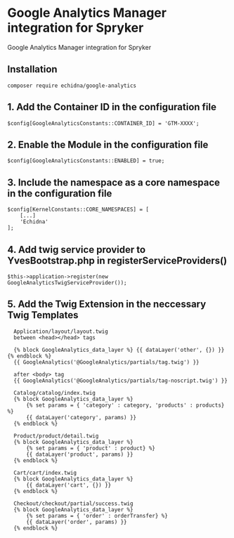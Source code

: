 # Google Analytics Manager integration for Spryker

Google Analytics Manager integration for Spryker


## Installation

```
composer require echidna/google-analytics
```

## 1. Add the Container ID in the configuration file 

```
$config[GoogleAnalyticsConstants::CONTAINER_ID] = 'GTM-XXXX'; 
```

## 2. Enable the Module in the configuration file 
```
$config[GoogleAnalyticsConstants::ENABLED] = true;
```

## 3. Include the namespace as a core namespace in the configuration file 
```
$config[KernelConstants::CORE_NAMESPACES] = [
    [...]
    'Echidna'
];
```

## 4. Add twig service provider to YvesBootstrap.php in registerServiceProviders()

```
$this->application->register(new GoogleAnalyticsTwigServiceProvider());
```

## 5. Add the Twig Extension in the neccessary Twig Templates

```
  Application/layout/layout.twig 
  between <head></head> tags
  
  {% block GoogleAnalytics_data_layer %} {{ dataLayer('other', {}) }}{% endblock %} 
  {{ GoogleAnalytics('@GoogleAnalytics/partials/tag.twig') }}
  
  after <body> tag
  {{ GoogleAnalytics('@GoogleAnalytics/partials/tag-noscript.twig') }}
```

```
  Catalog/catalog/index.twig 
  {% block GoogleAnalytics_data_layer %}
      {% set params = { 'category' : category, 'products' : products} %}
      {{ dataLayer('category', params) }}
  {% endblock %}
```

```
  Product/product/detail.twig 
  {% block GoogleAnalytics_data_layer %}
      {% set params = { 'product' : product} %}
      {{ dataLayer('product', params) }}
  {% endblock %}
```

```
  Cart/cart/index.twig 
  {% block GoogleAnalytics_data_layer %}
      {{ dataLayer('cart', {}) }}
  {% endblock %}
```

```
  Checkout/checkout/partial/success.twig 
  {% block GoogleAnalytics_data_layer %}
      {% set params = { 'order' : orderTransfer} %}
      {{ dataLayer('order', params) }}
  {% endblock %}
```

